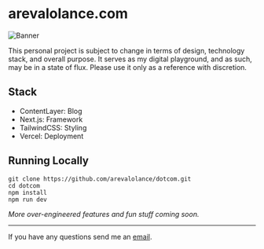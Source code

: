 # arevalolance.com

![Banner](https://www.arevalolance.com/og.png)

This personal project is subject to change in terms of design, technology stack, and overall purpose. It serves as my digital playground, and as such, may be in a state of flux. Please use it only as a reference with discretion.

## Stack

- ContentLayer: Blog
- Next.js: Framework
- TailwindCSS: Styling
- Vercel: Deployment

## Running Locally

```
git clone https://github.com/arevalolance/dotcom.git
cd dotcom
npm install
npm run dev
```

_More over-engineered features and fun stuff coming soon._

---

If you have any questions send me an [email](mailto:arevalowrites@gmail.com).

